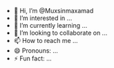 - 👋 Hi, I’m @Muxsinmaxamad
- 👀 I’m interested in ...
- 🌱 I’m currently learning ...
- 💞️ I’m looking to collaborate on ...
- 📫 How to reach me ...
- 😄 Pronouns: ...
- ⚡ Fun fact: ...

<!---
Muxsinmaxamad/Muxsinmaxamad is a ✨ special ✨ repository because its `README.md` (this file) appears on your GitHub profile.
You can click the Preview link to take a look at your changes.
--->
